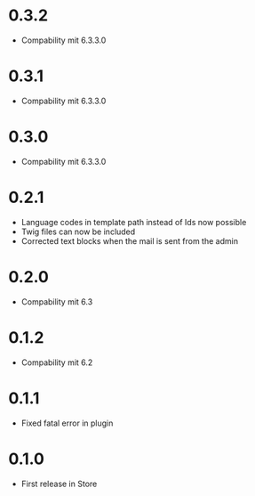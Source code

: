 # 0.3.2

* Compability mit 6.3.3.0

# 0.3.1

* Compability mit 6.3.3.0

# 0.3.0

* Compability mit 6.3.3.0

# 0.2.1

* Language codes in template path instead of Ids now possible
* Twig files can now be included
* Corrected text blocks when the mail is sent from the admin

# 0.2.0

* Compability mit 6.3

# 0.1.2

* Compability mit 6.2

# 0.1.1

* Fixed fatal error in plugin

# 0.1.0

* First release in Store
